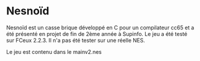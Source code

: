 # Nesnoïd

Nesnoïd est un casse brique développé en C pour un compilateur cc65 et a été présenté en projet de fin de 2ème année à Supinfo.
Le jeu a été testé sur FCeux 2.2.3. Il n'a pas été tester sur une réelle NES.

Le jeu est contenu dans le mainv2.nes
